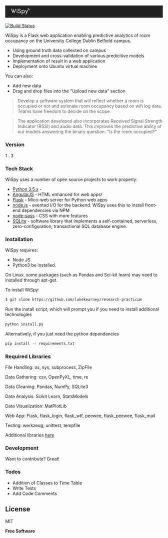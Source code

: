 ![WiSpy Logo](/app/static/WiSpyBanner.png?raw=true "WiSpy Logo")

[![Build Status](https://travis-ci.com/lukekearney/research-practicum.svg?token=9AQVD3a9aH85bqC19gfz&branch=master)](https://travis-ci.com/lukekearney/research-practicum)

WiSpy is a Flask web application enabling predictive analytics of room occupancy on the University College Dublin Belfield campus.

  - Using ground truth data collected on campus
  - Development and cross-validation of various predicitive models
  - Implementation of result in a web application
  - Deployment onto Ubuntu virtual machine

You can also:
  - Add new data
  - Drag and drop files into the "Upload new data" section


> Develop a software system that will reflect whether a room is occupied or not
and estimate room occupancy based on wifi log data.
>Teams have freedom to decide on the scope. 

> The application developed also incorporates Received Signal Strength Indicator (RSSI) and audio data.
> This improves the predictive ability of our models answering the binary question: "Is the room occupied?"

### Version
1 . 3

### Tech Stack

WiSpy uses a number of open source projects to work properly:
* [Python 3.5.x] -
* [AngularJS] - HTML enhanced for web apps!
* [Flask] - Mico-web server for Python web apps
* [node.js] - evented I/O for the backend. WiSpy uses this to install front-end dependencies via NPM
* [node-sass] - CSS with more features
* [SQLite] - software library that implements a self-contained, serverless, zero-configuration, transactional SQL database engine.



### Installation

WiSpy requires:
- Node JS
- Python3 
 be installed.

On Linux, some packages (such as Pandas and Sci-kit learn) may need to installed through apt-get. 

To install WiSpy:
```sh
$ git clone https://github.com/lukekearney/research-practicum
```

Run the install script, which will prompt you if you need to install additional technologies
```sh
python install.py
```

Alternatively, if you just need the python dependencies
```sh
pip install -r requirements.txt
```



### Required Libraries

File Handling:              os, sys, subprocess, ZipFile
	
Data Gathering:			    csv, OpenPyXL, time, re

Data Cleaning:              Pandas, NumPy, SQLite3
					
Data Analysis:              Scikit Learn, StatsModels
	
Data Visualization:         MatPlotLib
	
Web App:				    Flask, flask_login, flask_wtf, peewee, flask_peewee, flask_mail

Testing:                    werkzeug, unittest, tempfile

Additional libraries [here]

### Development

Want to contribute? Great!



### Todos
 - Addition of Classes to Time Table
 - Write Tests
 - Add Code Comments


License
----

MIT


**Free Software**

[//]: # (These are reference links used in the file. http://stackoverflow.com/questions/4823468/store-comments-in-markdown-syntax)

   [Python 3.5.x]: <https://docs.python.org>
   [Flask]: <http://flask.pocoo.org/>
   [node.js]: <http://nodejs.org>
   [jQuery]: <http://jquery.com>
   [AngularJS]: <http://angularjs.org>
   [node-sass]: <https://github.com/sass/node-sass>
   [SQLite]: <https://www.sqlite.org/>
   [here]: <https://github.com/lukekearney/research-practicum/blob/master/app/static/package.json>